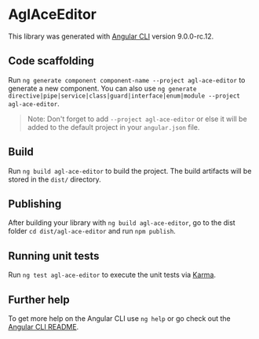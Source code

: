 # AglAceEditor

This library was generated with [Angular CLI](https://github.com/angular/angular-cli) version 9.0.0-rc.12.

## Code scaffolding

Run `ng generate component component-name --project agl-ace-editor` to generate a new component. You can also use `ng generate directive|pipe|service|class|guard|interface|enum|module --project agl-ace-editor`.
> Note: Don't forget to add `--project agl-ace-editor` or else it will be added to the default project in your `angular.json` file. 

## Build

Run `ng build agl-ace-editor` to build the project. The build artifacts will be stored in the `dist/` directory.

## Publishing

After building your library with `ng build agl-ace-editor`, go to the dist folder `cd dist/agl-ace-editor` and run `npm publish`.

## Running unit tests

Run `ng test agl-ace-editor` to execute the unit tests via [Karma](https://karma-runner.github.io).

## Further help

To get more help on the Angular CLI use `ng help` or go check out the [Angular CLI README](https://github.com/angular/angular-cli/blob/master/README.md).
